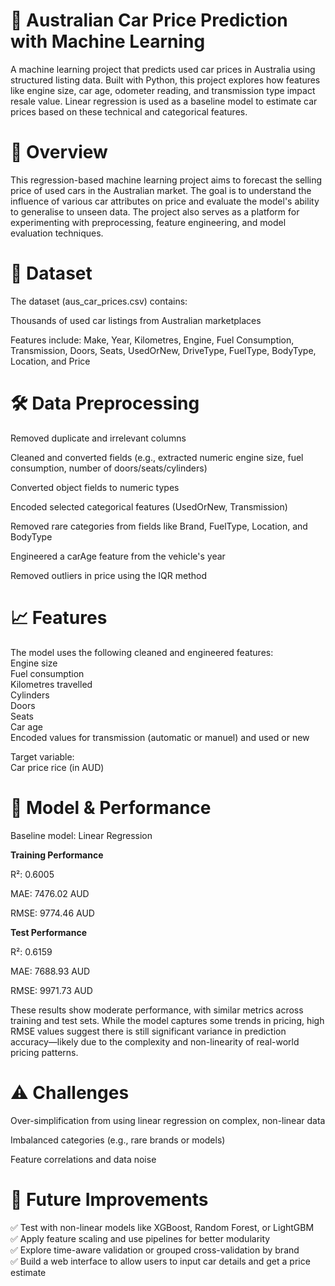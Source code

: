 # 🚗 Australian Car Price Prediction with Machine Learning
A machine learning project that predicts used car prices in Australia using structured listing data. Built with Python, this project explores how features like engine size, car age, odometer reading, and transmission type impact resale value. Linear regression is used as a baseline model to estimate car prices based on these technical and categorical features.

# 🧠 Overview
This regression-based machine learning project aims to forecast the selling price of used cars in the Australian market. The goal is to understand the influence of various car attributes on price and evaluate the model's ability to generalise to unseen data. The project also serves as a platform for experimenting with preprocessing, feature engineering, and model evaluation techniques.

# 📂 Dataset
The dataset (aus_car_prices.csv) contains:

Thousands of used car listings from Australian marketplaces

Features include:
Make, Year, Kilometres, Engine, Fuel Consumption, Transmission, Doors, Seats, UsedOrNew, DriveType, FuelType, BodyType, Location, and Price

# 🛠️ Data Preprocessing
Removed duplicate and irrelevant columns

Cleaned and converted fields (e.g., extracted numeric engine size, fuel consumption, number of doors/seats/cylinders)

Converted object fields to numeric types

Encoded selected categorical features (UsedOrNew, Transmission)

Removed rare categories from fields like Brand, FuelType, Location, and BodyType

Engineered a carAge feature from the vehicle's year

Removed outliers in price using the IQR method

# 📈 Features
The model uses the following cleaned and engineered features:<br>
Engine size<br>
Fuel consumption<br>
Kilometres travelled<br>
Cylinders<br>
Doors<br>
Seats<br>
Car age<br>
Encoded values for transmission (automatic or manuel) and used or new <br>

Target variable:<br>
Car price rice (in AUD)

# 🤖 Model & Performance
Baseline model: Linear Regression

**Training Performance**

R²: 0.6005

MAE: 7476.02 AUD

RMSE: 9774.46 AUD

**Test Performance**

R²: 0.6159

MAE: 7688.93 AUD

RMSE: 9971.73 AUD

These results show moderate performance, with similar metrics across training and test sets. While the model captures some trends in pricing, high RMSE values suggest there is still significant variance in prediction accuracy—likely due to the complexity and non-linearity of real-world pricing patterns.

# ⚠️ Challenges
Over-simplification from using linear regression on complex, non-linear data

Imbalanced categories (e.g., rare brands or models)

Feature correlations and data noise

# 🔧 Future Improvements <br>
✅ Test with non-linear models like XGBoost, Random Forest, or LightGBM <br> 
✅ Apply feature scaling and use pipelines for better modularity <br>
✅ Explore time-aware validation or grouped cross-validation by brand <br>
✅ Build a web interface to allow users to input car details and get a price estimate
